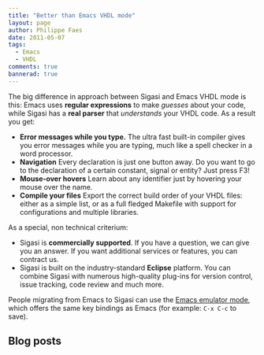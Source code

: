 ```yaml
---
title: "Better than Emacs VHDL mode"
layout: page 
author: Philippe Faes
date: 2011-05-07
tags: 
  - Emacs
  - VHDL
comments: true
bannerad: true
---
```



The big difference in approach between Sigasi and Emacs VHDL mode is this:  Emacs uses **regular expressions** to make *guesses* about your code, while Sigasi has a **real parser** that *understands* your VHDL code. As a result you get:

* **Error messages while you type.** The ultra fast built-in compiler gives you error messages while you are typing, much like a spell checker in a word processor.
* **Navigation** Every declaration is just one button away. Do you want to go to the declaration of a certain constant, signal or entity? Just press F3!
* **Mouse-over hovers** Learn about any identifier just by hovering your mouse over the name.
* **Compile your files** Export the correct build order of your VHDL files: either as a simple list, or as a full fledged Makefile with support for configurations and multiple libraries.

As a special, non technical criterium:

* Sigasi is **commercially supported**. If you have a question, we can give you an answer. If you want additional services or features, you can contract us.
* Sigasi is built on the industry-standard **Eclipse** platform. You can combine Sigasi with numerous high-quality plug-ins for version control, issue tracking, code review and much more.

People migrating from Emacs to Sigasi can use the [Emacs emulator mode](/faq.html#Emacs), which offers the same key bindings as Emacs (for example: `C-x C-c` to save).

## Blog posts
